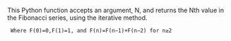 This Python function accepts an argument, N, and returns the Nth value in the Fibonacci series, using the iterative method.

     Where F(0)=0,F(1)=1, and F(n)=F(n−1)+F(n−2) for n≥2
